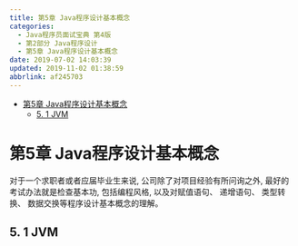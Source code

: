 ```yaml
---
title: 第5章 Java程序设计基本概念
categories: 
  - Java程序员面试宝典 第4版
  - 第2部分 Java程序设计
  - 第5章 Java程序设计基本概念
date: 2019-07-02 14:03:39
updated: 2019-11-02 01:38:59
abbrlink: af245703
---
```

- [第5章 Java程序设计基本概念](/ReadingNotes/af245703/#第5章-Java程序设计基本概念)
    - [5. 1 JVM](/ReadingNotes/af245703/#5-1-JVM)

<!--more-->
<script src="https://cdn.bootcss.com/jquery/3.4.0/jquery.slim.min.js"></script>
<script>$(document).ready(function () {$(".post-body > ul:nth-child(1)").hide();});</script>

<!--end-->
# 第5章 Java程序设计基本概念 #
对于一个求职者或者应届毕业生来说, 公司除了对项目经验有所问询之外, 最好的考试办法就是检查基本功, 包括编程风格, 以及对赋值语句、 递增语句、 类型转换、 数据交换等程序设计基本概念的理解。
## 5. 1 JVM ##

